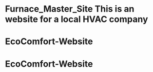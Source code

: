 # Furnace_Master_Site This is an website for a local HVAC company
# EcoComfort-Website
# EcoComfort-Website
